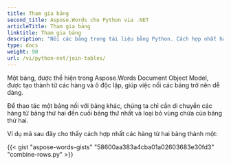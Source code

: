```yaml
---
title: Tham gia bảng
second_title: Aspose.Words cho Python via .NET
articleTitle: Tham gia bảng
linktitle: Tham gia bảng
description: "Nối các bảng trong tài liệu bằng Python. Cách hợp nhất hai bảng thành một trong Python."
type: docs
weight: 90
url: /vi/python-net/join-tables/
---
```


Một bảng, được thể hiện trong Aspose.Words Document Object Model, được tạo thành từ các hàng và ô độc lập, giúp việc nối các bảng trở nên dễ dàng.

Để thao tác một bảng nối với bảng khác, chúng ta chỉ cần di chuyển các hàng từ bảng thứ hai đến cuối bảng thứ nhất và loại bỏ vùng chứa của bảng thứ hai.

Ví dụ mã sau đây cho thấy cách hợp nhất các hàng từ hai bảng thành một:

{{< gist "aspose-words-gists" "58600aa383a4cba01a02603683e30fd3" "combine-rows.py" >}}
